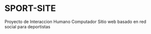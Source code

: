 # SPORT-SITE

Proyecto de Interaccion Humano Computador
Sitio web basado en red social para deportistas
